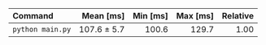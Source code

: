| Command | Mean [ms] | Min [ms] | Max [ms] | Relative |
|:---|---:|---:|---:|---:|
| `python main.py` | 107.6 ± 5.7 | 100.6 | 129.7 | 1.00 |
